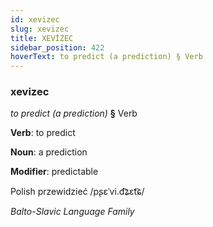 ```yaml
---
id: xevizec
slug: xevizec
title: XEVİZEC
sidebar_position: 422
hoverText: to predict (a prediction) § Verb
---
```


### xevizec

*to predict (a prediction)* **§** Verb

**Verb**: to predict

**Noun**: a prediction

**Modifier**: predictable

Polish przewidzieć /pʂɛˈvi.d͡ʑɛt͡ɕ/

*Balto-Slavic Language Family*